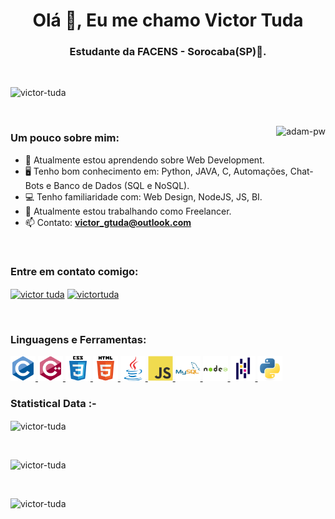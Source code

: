 <h1 align="center">Olá 👋, Eu me chamo Victor Tuda</h1>
<h3 align="center">Estudante da FACENS - Sorocaba(SP)🌟.</h3>

<br>

<p align="left"> <img src="https://komarev.com/ghpvc/?username=victor-tuda&label=Profile%20views&color=0e75b6&style=flat"
    alt="victor-tuda" /> 
  </p>

<br>

<p><img align="right" src="https://github.com/Adam-pw/Adam-pw/blob/main/animation_500_kxa883sd.gif" alt="adam-pw" /></p>

<h3 align="left">Um pouco sobre mim:</h3>

- 🌱 Atualmente estou aprendendo sobre Web Development.
- 🖥️ Tenho bom conhecimento em: Python, JAVA, C, Automações, Chat-Bots e Banco de Dados (SQL e NoSQL).
- 💻 Tenho familiaridade com: Web Design, NodeJS, JS, BI.
- 💼 Atualmente estou trabalhando como Freelancer.
- 📫 Contato: **victor_gtuda@outlook.com**

<br>

<h3 align="left">Entre em contato comigo:</h3>
<p align="left">
  <a href="https://www.linkedin.com/in/victor-gon%C3%A7alves-tuda-28a892208" target="blank"><img align="center"
      src="https://raw.githubusercontent.com/rahuldkjain/github-profile-readme-generator/master/src/images/icons/Social/linked-in-alt.svg"
      alt="victor tuda" height="30" width="40" /></a>
  <a href="https://www.instagram.com/victortuda/" target="blank"><img align="center"
      src="https://raw.githubusercontent.com/rahuldkjain/github-profile-readme-generator/master/src/images/icons/Social/instagram.svg"
      alt="victortuda" height="30" width="40" /></a>
</p>

<br>

<h3 align="left">Linguagens e Ferramentas:</h3>
<p align="left">
  <a href="https://www.cprogramming.com/" target="_blank"
    rel="noreferrer"> <img src="https://raw.githubusercontent.com/devicons/devicon/master/icons/c/c-original.svg"
      alt="c" width="40" height="40" /> </a>
  <a href="https://www.w3schools.com/cpp/" target="_blank" rel="noreferrer">
    <img src="https://raw.githubusercontent.com/devicons/devicon/master/icons/cplusplus/cplusplus-original.svg"
      alt="cplusplus" width="40" height="40" /> </a>
  <a href="https://www.w3schools.com/css/" target="_blank"
    rel="noreferrer"> <img
      src="https://raw.githubusercontent.com/devicons/devicon/master/icons/css3/css3-original-wordmark.svg" alt="css3"
      width="40" height="40" /> </a>
  <a href="https://www.w3.org/html/" target="_blank" rel="noreferrer"> <img
      src="https://raw.githubusercontent.com/devicons/devicon/master/icons/html5/html5-original-wordmark.svg"
      alt="html5" width="40" height="40" /> </a>
  <a href="https://www.java.com" target="_blank" rel="noreferrer"> <img
      src="https://raw.githubusercontent.com/devicons/devicon/master/icons/java/java-original.svg" alt="java" width="40"
      height="40" /> </a>
  <a href="https://developer.mozilla.org/en-US/docs/Web/JavaScript" target="_blank"
    rel="noreferrer"> <img
      src="https://raw.githubusercontent.com/devicons/devicon/master/icons/javascript/javascript-original.svg"
      alt="javascript" width="40" height="40" /> </a>
  <a href="https://www.mysql.com/" target="_blank" rel="noreferrer"> <img
      src="https://raw.githubusercontent.com/devicons/devicon/master/icons/mysql/mysql-original-wordmark.svg"
      alt="mysql" width="40" height="40" /> </a></a> 
  <a href="https://nodejs.org" target="_blank" rel="noreferrer"> <img
      src="https://raw.githubusercontent.com/devicons/devicon/master/icons/nodejs/nodejs-original-wordmark.svg"
      alt="nodejs" width="40" height="40" /> </a>
  <a href="https://pandas.pydata.org/" target="_blank" rel="noreferrer">
    <img src="https://raw.githubusercontent.com/devicons/devicon/2ae2a900d2f041da66e950e4d48052658d850630/icons/pandas/pandas-original.svg"
      alt="pandas" width="40" height="40" /> </a>
  <a href="https://www.python.org" target="_blank" rel="noreferrer"> <img
      src="https://raw.githubusercontent.com/devicons/devicon/master/icons/python/python-original.svg" alt="python"
      width="40" height="40" /> </a>

<br>

<h3>Statistical Data :-</h3>
<p><img align="center"
    src="https://github-readme-stats.vercel.app/api/top-langs?username=victor-tuda&show_icons=true&locale=en&bg_color=0d1117&text_color=ffffff&layout=compact"
    alt="victor-tuda" 
    bg_color=#808080/></p>

<br>

<p>&nbsp;<img align="left" src="https://github-readme-stats.vercel.app/api?username=victor-tuda&show_icons=true&locale=en&bg_color=0d1117&text_color=ffffff&repo=convoychat"
    alt="victor-tuda" /></p>

<br>

<p><img align="left" src="https://github-readme-streak-stats.herokuapp.com/?user=victor-tuda&theme=dark&background=0d1117&date_format=M%20j%5B%2C%20Y%5D" alt="victor-tuda" /></p>
      
<p align="left"> <a href="https://twitter.com/" target="blank"><img
      src="https://img.shields.io/twitter/follow/?logo=twitter&style=for-the-badge" alt="" /></a> </p>
